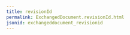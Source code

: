 ```yaml
---
title: revisionId
permalink: ExchangedDocument.revisionId.html
jsonid: exchangeddocument_revisionid
---
```

